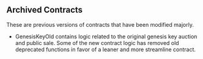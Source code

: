 ## Archived Contracts

These are previous versions of contracts that have been modified majorly.

- GenesisKeyOld contains logic related to the original genesis key auction and public sale. Some of the new contract logic has removed old deprecated functions in favor of a leaner and more streamline contract.
